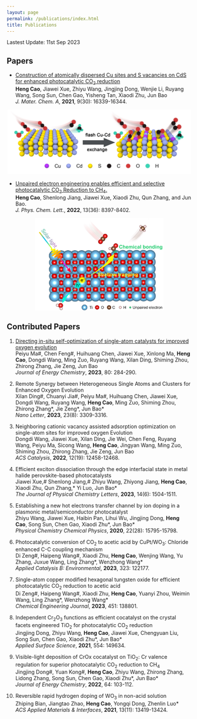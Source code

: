 ```yaml
---
layout: page
permalink: /publications/index.html
title: Publications
---
```


Lastest Update: 11st Sep 2023&nbsp; 

## Papers

- [Construction of atomically dispersed Cu sites and S vacancies on CdS for enhanced photocatalytic CO<sub>2</sub> reduction](https://pubs.rsc.org/en/content/articlelanding/2021/TA/D1TA03615G#!divAbstract)<br>**Heng Cao**, Jiawei Xue, Zhiyu Wang, Jingjing Dong, Wenjie Li, Ruyang Wang, Song Sun, Chen Gao, Yisheng Tan, Xiaodi Zhu, Jun Bao<br> <i>J. Mater. Chem. A</i>, <b>2021</b>, 9(30): 16339-16344.<br>

<div align=center>
<img src="images/2.jpg" class="floatpic" width="500" height="175">
</div>



- [Unpaired electron engineering enables efficient and selective photocatalytic CO<sub>2</sub> Reduction to CH<sub>4</sub>.](https://pubs.acs.org/doi/full/10.1021/acs.jpclett.2c01983)<br>**Heng Cao**, Shenlong Jiang, Jiawei Xue, Xiaodi Zhu, Qun Zhang, and Jun Bao.<br><i>J. Phys. Chem. Lett.</i>, <b>2022</b>, 13(36): 8397-8402.<br>

<div align=center>
<img src="images/1.jpg" class="floatpic" width="350" height="250">
</div>

## Contributed Papers

1. [Directing in-situ self-optimization of single-atom catalysts for improved oxygen evolution](http://dx.doi.org/10.1016/j.jechem.2022.12.051)<br>Peiyu Ma#, Chen Feng#, Huihuang Chen, Jiawei Xue, Xinlong Ma, **Heng Cao**, Dongdi Wang, Ming Zuo, Ruyang Wang, Xilan Ding, Shiming Zhou, Zhirong Zhang, Jie Zeng, Jun Bao<br> <i>Journal of Energy Chemistry</i>, <b>2023</b>, 80: 284-290.<br>

2. Remote Synergy between Heterogeneous Single Atoms and Clusters for Enhanced Oxygen Evolution<br>
Xilan Ding#, Chuanyi Jia#, Peiyu Ma#, Huihuang Chen, Jiawei Xue, Dongdi Wang, Ruyang Wang, **Heng Cao**, Ming Zuo, Shiming Zhou, Zhirong Zhang*, Jie Zeng*, Jun Bao*<br>
<i>Nano Letter</i>, **2023**, 23(8): 3309-3316.<br>

3. Neighboring cationic vacancy assisted adsorption optimization on single-atom sites for improved oxygen Evolution<br>
Dongdi Wang, Jiawei Xue, Xilan Ding, Jie Wei, Chen Feng, Ruyang Wang, Peiyu Ma, Sicong Wang, **Heng Cao**, Jingyan Wang, Ming Zuo, Shiming Zhou, Zhirong Zhang, Jie Zeng, Jun Bao <br>
<i>ACS Catalysis</i>, **2022**, 12(19): 12458-12468.<br>

4. Efficient exciton dissociation through the edge interfacial state in metal halide perovskite-based photocatalysts<br>
Jiawei Xue,# Shenlong Jiang,# Zhiyu Wang, Zhiyong Jiang, **Heng Cao**, Xiaodi Zhu, Qun Zhang,* Yi Luo, Jun Bao*<br>
<i>The Journal of Physical Chemistry Letters</i>, **2023**, 14(6): 1504-1511.<br>

5. Establishing a new hot electrons transfer channel by ion doping in a plasmonic metal/semiconductor photocatalyst<br>
Zhiyu Wang, Jiawei Xue, Haibin Pan, Lihui Wu, Jingjing Dong, **Heng Cao**, Song Sun, Chen Gao, Xiaodi Zhu*, Jun Bao*<br>
<i>Physical Chemistry Chemical Physics</i>, **2020**, 22(28): 15795-15798.<br>

6. Photocatalytic conversion of CO<sub>2</sub> to acetic acid by CuPt/WO<sub>3</sub>: Chloride enhanced C-C coupling mechanism<br>Di Zeng#, Haipeng Wang#, Xiaodi Zhu, **Heng Cao**, Wenjing Wang, Yu Zhang, Juxue Wang, Ling Zhang*, Wenzhong Wang*<br> <i>Applied Catalysis B: Environmental</i>, **2023**, 323: 122177.<br>

7. Single-atom copper modified hexagonal tungsten oxide for efficient photocatalytic CO<sub>2</sub> reduction to acetic acid<br>
Di Zeng#, Haipeng Wang#, Xiaodi Zhu, **Heng Cao**, Yuanyi Zhou, Weimin Wang, Ling Zhang*, Wenzhong Wang*<br>
<i>Chemical Engineering Journal</i>, **2023**, 451: 138801.<br>

8. Independent Cr<sub>2</sub>O<sub>3</sub> functions as efficient cocatalyst on the crystal facets engineered TiO<sub>2</sub> for photocatalytic CO<sub>2</sub> reduction<br>
Jingjing Dong, Zhiyu Wang, **Heng Cao**, Jiawei Xue, Chengyuan Liu, Song Sun, Chen Gao, Xiaodi Zhu*, Jun Bao*<br>
<i>Applied Surface Science</i>, **2021**, 554: 149634.<br>

9. Visible-light deposition of CrOx cocatalyst on TiO<sub>2</sub>: Cr valence regulation for superior photocatalytic CO<sub>2</sub> reduction to CH<sub>4</sub><br>
Jingjing Dong#, Yuan Kong#, **Heng Cao**, Zhiyu Wang, Zhirong Zhang, Lidong Zhang, Song Sun, Chen Gao, Xiaodi Zhu*, Jun Bao*<br>
<i>Journal of Energy Chemistry</i>, **2022**, 64: 103-112.<br>

10. Reversible rapid hydrogen doping of WO<sub>3</sub> in non-acid solution<br>
Zhiping Bian, Jiangtao Zhao, **Heng Cao**, Yongqi Dong, Zhenlin Luo*<br>
<i>ACS Applied Materials & Interfaces</i>, **2021**, 13(11): 13419-13424.<br>


